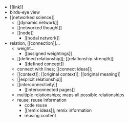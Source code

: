 - [[link]]
- birds-eye view
- [[networked science]]
    - [[dynamic network]]
    - [[networked thought]]
    - [[node]]
        - [[nodal network]]
- relation, [[connection]]...
    - weight...
        - [[assigned weightings]]
    - [[defined relationship]]; [[relationship strength]]
        - [[defined concept]]
    - connect with lines; [[connect ideas]];
    - [[context]]; [[original context]]; [[original meaning]]
    - [[explicit relationship]]
    - [[interconnectivity]]
        - [[interconnected pages]]
    - multiple relationships; maps all possible relationships
    - reuse; reuse information
        - code reuse
        - [[remix ideas]]; remix information
        - reusing content
